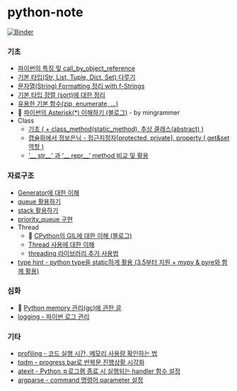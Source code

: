 # python-note

[![Binder](https://mybinder.org/badge_logo.svg)](https://mybinder.org/v2/gh/yahwang/python-note/master/?urlpath=lab)

### 기초
 - [파이썬의 특징 및 call_by_object_reference]( basics/object_reference.ipynb)
 - [기본 타입(Str, List, Tuple, Dict, Set) 다루기]( basics/basic_type.ipynb)
 - [문자열(String) Formatting 정리 with f-Strings]( basics/string_format.ipynb)
 - [기본 타입 정렬 (sort)에 대한 정리]( basics/summary_sort.ipynb)
 - [유용한 기본 함수(zip, enumerate, ...)]( basics/extra_func.ipynb)
 - :page_facing_up: [파이썬의 Asterisk(*) 이해하기 (블로그)](https://mingrammer.com/understanding-the-asterisk-of-python/) - by mingrammer
 - Class
   - [기초 ( + class_method(static_method), 추상 클래스(abstract) )]( basics/class.ipynb)  
   - [캡슐화에서 정보은닉 - 접근지정자[protected, private], property ( get&set 역할 )]( basics/class_private.ipynb)
   - ['__ str__' 과 '__ repr__' method 비교 및 활용]( basics/class_str_repr.ipynb)
 
### 자료구조

 - [Generator에 대한 이해]( data_structure/generator_tutorial.ipynb)
 - [queue 활용하기]( data_structure/queue_tutorial.ipynb) 
 - [stack 활용하기]( data_structure/stack_tutorial.ipynb) 
 - [priority_queue 구현]( data_structure/priority_queue.ipynb)  
 - Thread
   - :page_facing_up: [CPython의 GIL에 대한 이해 (블로그)](https://yahwang.github.io/posts/70)
   - [Thread 사용에 대한 이해]( data_structure/thread_tutorial.ipynb)
   - [threading 라이브러리 추가 사용법]( data_structure/threading_usage.ipynb)
 - [type hint - python type을 static하게 활용 (3.5부터 지원 + mypy & pyre와 함께 활용)]( intensive/typehint.ipynb)

### 심화

 - :page_facing_up: [Python memory 관리(gc)에 관한 글](https://easydata.engineering/python-memory-management-in-jupyter-notebook)
 - [logging - 파이썬 로그 관리 ]( intensive/logging_tutorial.ipynb)
 
 
### 기타

 - [profiling - 코드 실행 시간, 메모리 사용량 확인하는 법]( etc/profiling.ipynb) 
 - [tqdm - progress bar로 반복문 진행상황 시각화]( etc/tqdm.ipynb)
 - [atexit - Python ㅍ로그램 종료 시 실행되는 handler 함수 설정]( etc/atexit.ipynb)
 - [argparse - command 명령어 parameter 설정 ]( etc/argparse.ipynb)

